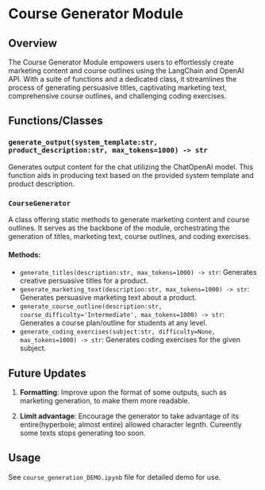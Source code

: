 # Course Generator Module

## Overview
The Course Generator Module empowers users to effortlessly create marketing content and course outlines using the LangChain and OpenAI API. With a suite of functions and a dedicated class, it streamlines the process of generating persuasive titles, captivating marketing text, comprehensive course outlines, and challenging coding exercises.

## Functions/Classes

### `generate_output(system_template:str, product_description:str, max_tokens=1000) -> str`
Generates output content for the chat utilizing the ChatOpenAI model. This function aids in producing text based on the provided system template and product description.

### `CourseGenerator`
A class offering static methods to generate marketing content and course outlines. It serves as the backbone of the module, orchestrating the generation of titles, marketing text, course outlines, and coding exercises.

#### Methods:

- `generate_titles(description:str, max_tokens=1000) -> str`: Generates creative persuasive titles for a product.
- `generate_marketing_text(description:str, max_tokens=1000) -> str`: Generates persuasive marketing text about a product.
- `generate_course_outline(description:str, course_difficulty='Intermediate', max_tokens=1000) -> str`: Generates a course plan/outline for students at any level.
- `generate_coding_exercises(subject:str, difficulty=None, max_tokens=1000) -> str`: Generates coding exercises for the given subject.

## Future Updates
1. **Formatting**: Improve upon the format of some outputs, such as marketing generation, to make them more readable.

2. **Limit advantage**: Encourage the generator to take advantage of its entire(hyperbole; almost entire) allowed character legnth. Cureently some texts stops generating too soon.

## Usage
See `course_generation_DEMO.ipynb` file for detailed demo for use.
